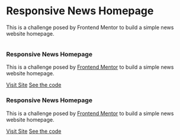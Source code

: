 # Responsive News Homepage

This is a challenge posed by Frontend Mentor to build a simple news website homepage.

<article>
                        <div class="object-contain p-8 bg-gray-800 rounded-3xl ">
                            <img src="{{ Vite::asset('resources/images/news.jpeg') }}" class="w-full " alt="">
                        </div>
                        <h3 class="py-6 text-xl font-bold text-center">Responsive News Homepage</h3>
                        <p class="text-center">This is a challenge posed by <a href="">Frontend Mentor</a> to
                            build a
                            simple news website
                            homepage.</p>
                        <div class="flex items-center justify-center gap-4 pt-6">
                            <a href="https://hakylepremier.github.io/responsive-news-homepage-frontend/" class="text-center text-white btn btn-primary" target="_blank" rel="noopener noreferrer">Visit
                                Site</a>
                            <a href="https://github.com/hakylepremier/responsive-news-homepage-frontend" target="_blank" rel="noopener noreferrer" class="text-center text-white btn btn-primary">See the
                                code</a>
                        </div>
                    </article>
                    <article>
                        <div class="object-contain p-8 bg-gray-800 rounded-3xl "><img src="{{ Vite::asset('resources/images/room.jpeg') }}" class="w-full " alt="">
                        </div>
                        <h3 class="py-6 text-xl font-bold text-center">Responsive News Homepage</h3>
                        <p class="text-center">This is a challenge posed by <a href="">Frontend Mentor</a> to
                            build a
                            simple news website
                            homepage.</p>
                        <div class="flex items-center justify-center gap-4 pt-6">
                            <a href="https://room-homepage-haky.netlify.app/" class="text-center text-white btn btn-primary" target="_blank" rel="noopener noreferrer">Visit
                                Site</a>
                            <a href="https://github.com/hakylepremier/room-homepage-frontend" target="_blank" rel="noopener noreferrer" class="text-center text-white btn btn-primary">See the
                                code</a>
                        </div>
                    </article>
